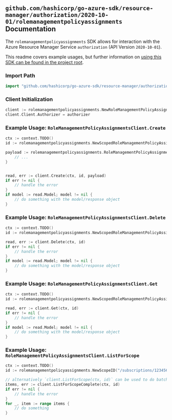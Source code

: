 
## `github.com/hashicorp/go-azure-sdk/resource-manager/authorization/2020-10-01/rolemanagementpolicyassignments` Documentation

The `rolemanagementpolicyassignments` SDK allows for interaction with the Azure Resource Manager Service `authorization` (API Version `2020-10-01`).

This readme covers example usages, but further information on [using this SDK can be found in the project root](https://github.com/hashicorp/go-azure-sdk/tree/main/docs).

### Import Path

```go
import "github.com/hashicorp/go-azure-sdk/resource-manager/authorization/2020-10-01/rolemanagementpolicyassignments"
```


### Client Initialization

```go
client := rolemanagementpolicyassignments.NewRoleManagementPolicyAssignmentsClientWithBaseURI("https://management.azure.com")
client.Client.Authorizer = authorizer
```


### Example Usage: `RoleManagementPolicyAssignmentsClient.Create`

```go
ctx := context.TODO()
id := rolemanagementpolicyassignments.NewScopedRoleManagementPolicyAssignmentID("/subscriptions/12345678-1234-9876-4563-123456789012/resourceGroups/some-resource-group", "roleManagementPolicyAssignmentValue")

payload := rolemanagementpolicyassignments.RoleManagementPolicyAssignment{
	// ...
}


read, err := client.Create(ctx, id, payload)
if err != nil {
	// handle the error
}
if model := read.Model; model != nil {
	// do something with the model/response object
}
```


### Example Usage: `RoleManagementPolicyAssignmentsClient.Delete`

```go
ctx := context.TODO()
id := rolemanagementpolicyassignments.NewScopedRoleManagementPolicyAssignmentID("/subscriptions/12345678-1234-9876-4563-123456789012/resourceGroups/some-resource-group", "roleManagementPolicyAssignmentValue")

read, err := client.Delete(ctx, id)
if err != nil {
	// handle the error
}
if model := read.Model; model != nil {
	// do something with the model/response object
}
```


### Example Usage: `RoleManagementPolicyAssignmentsClient.Get`

```go
ctx := context.TODO()
id := rolemanagementpolicyassignments.NewScopedRoleManagementPolicyAssignmentID("/subscriptions/12345678-1234-9876-4563-123456789012/resourceGroups/some-resource-group", "roleManagementPolicyAssignmentValue")

read, err := client.Get(ctx, id)
if err != nil {
	// handle the error
}
if model := read.Model; model != nil {
	// do something with the model/response object
}
```


### Example Usage: `RoleManagementPolicyAssignmentsClient.ListForScope`

```go
ctx := context.TODO()
id := rolemanagementpolicyassignments.NewScopeID("/subscriptions/12345678-1234-9876-4563-123456789012/resourceGroups/some-resource-group")

// alternatively `client.ListForScope(ctx, id)` can be used to do batched pagination
items, err := client.ListForScopeComplete(ctx, id)
if err != nil {
	// handle the error
}
for _, item := range items {
	// do something
}
```
